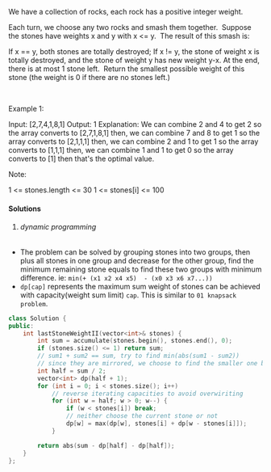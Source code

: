 We have a collection of rocks, each rock has a positive integer weight.

Each turn, we choose any two rocks and smash them together.  Suppose the stones have weights x and y with x <= y.  The result of this smash is:

If x == y, both stones are totally destroyed;
If x != y, the stone of weight x is totally destroyed, and the stone of weight y has new weight y-x.
At the end, there is at most 1 stone left.  Return the smallest possible weight of this stone (the weight is 0 if there are no stones left.)

 

Example 1:

Input: [2,7,4,1,8,1]
Output: 1
Explanation: 
We can combine 2 and 4 to get 2 so the array converts to [2,7,1,8,1] then,
we can combine 7 and 8 to get 1 so the array converts to [2,1,1,1] then,
we can combine 2 and 1 to get 1 so the array converts to [1,1,1] then,
we can combine 1 and 1 to get 0 so the array converts to [1] then that's the optimal value.
 

Note:

1 <= stones.length <= 30
1 <= stones[i] <= 100

#### Solutions


1. ###### dynamic programming

- The problem can be solved by grouping stones into two groups, then plus all stones in one group and decrease for the other group, find the minimum remaining stone equals to find these two groups with minimum difference. ie: `min(+ (x1 x2 x4 x5)  - (x0 x3 x6 x7...))`
- `dp[cap]` represents the maximum sum weight of stones can be achieved with capacity(weight sum limit) `cap`. This is similar to `01 knapsack problem`.

```c++
class Solution {
public:
    int lastStoneWeightII(vector<int>& stones) {
        int sum = accumulate(stones.begin(), stones.end(), 0);
        if (stones.size() <= 1) return sum;
        // sum1 + sum2 == sum, try to find min(abs(sum1 - sum2))
        // since they are mirrored, we choose to find the smaller one between sum1 and sum2
        int half = sum / 2;
        vector<int> dp(half + 1);
        for (int i = 0; i < stones.size(); i++)
            // reverse iterating capacities to avoid overwiriting
            for (int w = half; w > 0; w--) {
                if (w < stones[i]) break;
                // neither choose the current stone or not
                dp[w] = max(dp[w], stones[i] + dp[w - stones[i]]);
            }

        return abs(sum - dp[half] - dp[half]);
    }
};
```
